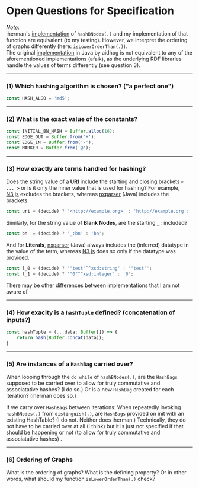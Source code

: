 # Open Questions for Specification
_Note_:  
iherman's [implementation](https://github.com/iherman/canonical_rdf) of `hashBNodes(.)` and my implementation of that function are equivalent (to my testing). However, we interpret the ordering of graphs differently (here: `isLowerOrderThan(.)`).  
The original [implementation]() in Java by aidhog is not equivalent to any of the aforementioned implementations (afaik), as the underlying RDF libraries handle the values of terms differently (see question 3).

---
### (1) Which hashing algorithm is chosen? ("a perfect one")
```js
const HASH_ALGO = 'md5';
```

---

### (2) What is the exact value of the constants?
```js
const INITIAL_BN_HASH = Buffer.alloc(16); 
const EDGE_OUT = Buffer.from('+'); 
const EDGE_IN = Buffer.from('-'); 
const MARKER = Buffer.from('@'); 
```

---

### (3) How exactly are terms handled for hashing?  
Does the string value of a __URI__ include the starting and closing brackets `< ... >` or is it only the inner value that is used for hashing? For example, [N3.js](https://github.com/rdfjs/N3.js) excludes the brackets, whereas [nxparser](https://github.com/nxparser/nxparser) (Java) includes the brackets.  
```js
const uri = (decide) ? '<http://example.org>' : 'http://example.org';
```
Similarly, for the string value of __Blank Nodes__, are the starting `_:` included?  
```js
const bn  = (decide) ? '_:bn' : 'bn';
```
And for __Literals__, [nxparser](https://github.com/nxparser/nxparser) (Java) always includes the (inferred) datatype in the value of the term, whereas [N3.js](https://github.com/rdfjs/N3.js) does so only if the datatype was provided.
```js
const l_0 = (decide) ? '"test"^^xsd:string' : '"test"';
const l_1 = (decide) ? '"0"^^xsd:integer' : '0';
```
There may be other differences between implementations that I am not aware of.

---

### (4) How exaclty is a `hashTuple` defined? (concatenation of inputs?)
```js
const hashTuple = (...data: Buffer[]) => {
    return hash(Buffer.concat(data));
}
```

---

### (5) Are instances of a `HashBag` carried over? 
When looping through the `do while` of `hashBNodes(.)`, are the `HashBags` supposed to be carried over to allow for truly commutative and associatative hashes? (I do so.)
Or is a new `HashBag` created for each iteration? (iherman does so.)  

If we carry over `HashBags` between iterations:
When repeatedly invoking `hashBNodes(.)` from `distinguish(.)`, are `HashBags` provided on init with an existing HashTable? (I do not. Neither does iherman.)
Technically, they do not have to be carried over at all (I think) but it is just not specified if that should be happening or not (to allow for truly commutative and associatative hashes) .

--- 

### (6) Ordering of Graphs
What is the ordering of graphs? What is the defining property? Or in other words, what should my function `isLowerOrderThan(.)` check?
